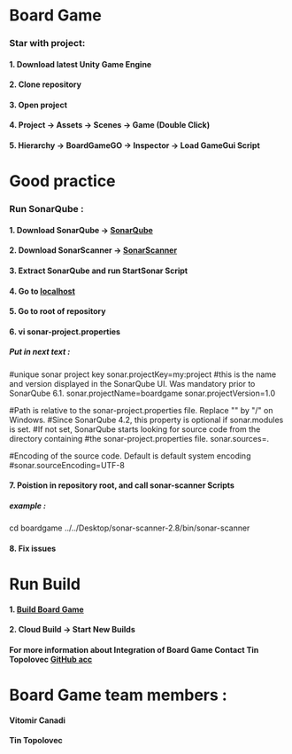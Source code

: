 # Board Game

### Star with project:
#### 1. Download latest Unity Game Engine
#### 2. Clone repository
#### 3. Open project
#### 4. Project -> Assets -> Scenes -> Game (Double Click)
#### 5. Hierarchy -> BoardGameGO -> Inspector -> Load GameGui Script

# Good practice
### Run SonarQube :
#### 1. Download SonarQube -> [SonarQube](https://www.sonarqube.org/)
#### 2. Download SonarScanner -> [SonarScanner](https://docs.sonarqube.org/display/SCAN/Analyzing+with+SonarQube+Scanner)
#### 3. Extract SonarQube and run StartSonar Script
#### 4. Go to [localhost](localhost:9000)
#### 5. Go to root of repository
#### 6. vi sonar-project.properties
##### Put in next text :
#unique sonar project key
sonar.projectKey=my:project
#this is the name and version displayed in the SonarQube UI. Was mandatory prior to SonarQube 6.1.
sonar.projectName=boardgame
sonar.projectVersion=1.0

 #Path is relative to the sonar-project.properties file. Replace "\" by "/" on Windows.
 #Since SonarQube 4.2, this property is optional if sonar.modules is set.
 #If not set, SonarQube starts looking for source code from the directory containing
 #the sonar-project.properties file.
 sonar.sources=.

  #Encoding of the source code. Default is default system encoding
  #sonar.sourceEncoding=UTF-8
#### 7. Poistion in repository root, and call sonar-scanner Scripts
##### example :
cd boardgame
../../Desktop/sonar-scanner-2.8/bin/sonar-scanner
#### 8. Fix issues

# Run Build

#### 1. [Build Board Game](https://developer.cloud.unity3d.com/build/orgs/tinolov/projects/boardgame/)
#### 2. Cloud Build -> Start New Builds

#### For more information about Integration of Board Game Contact Tin Topolovec [GitHub acc](https://github.com/TinT1)

# Board Game team members :
#### Vitomir Canadi
#### Tin Topolovec
